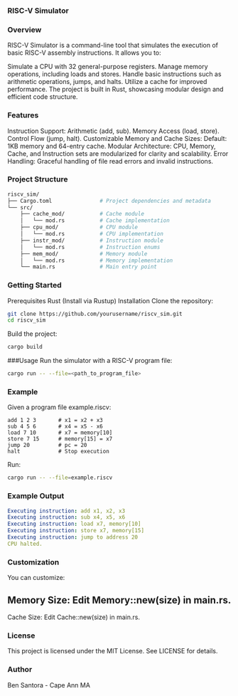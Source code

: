 ### RISC-V Simulator

### Overview
RISC-V Simulator is a command-line tool that simulates the execution of basic RISC-V assembly instructions. It allows you to:

Simulate a CPU with 32 general-purpose registers.
Manage memory operations, including loads and stores.
Handle basic instructions such as arithmetic operations, jumps, and halts.
Utilize a cache for improved performance.
The project is built in Rust, showcasing modular design and efficient code structure.

### Features
Instruction Support:
Arithmetic (add, sub).
Memory Access (load, store).
Control Flow (jump, halt).
Customizable Memory and Cache Sizes:
Default: 1KB memory and 64-entry cache.
Modular Architecture:
CPU, Memory, Cache, and Instruction sets are modularized for clarity and scalability.
Error Handling:
Graceful handling of file read errors and invalid instructions.

### Project Structure
```bash
riscv_sim/
├── Cargo.toml               # Project dependencies and metadata
└── src/
    ├── cache_mod/           # Cache module
    │   └── mod.rs           # Cache implementation
    ├── cpu_mod/             # CPU module
    │   └── mod.rs           # CPU implementation
    ├── instr_mod/           # Instruction module
    │   └── mod.rs           # Instruction enums
    ├── mem_mod/             # Memory module
    │   └── mod.rs           # Memory implementation
    └── main.rs              # Main entry point
```
### Getting Started
Prerequisites
Rust (Install via Rustup)
Installation
Clone the repository:
```bash
git clone https://github.com/yourusername/riscv_sim.git
cd riscv_sim
```
Build the project:
```bash
cargo build
```
###Usage
Run the simulator with a RISC-V program file:
```bash
cargo run -- --file=<path_to_program_file>
```
### Example
Given a program file example.riscv:
```text
add 1 2 3       # x1 = x2 + x3
sub 4 5 6       # x4 = x5 - x6
load 7 10       # x7 = memory[10]
store 7 15      # memory[15] = x7
jump 20         # pc = 20
halt            # Stop execution
```
Run:
```bash
cargo run -- --file=example.riscv
```
### Example Output
```yaml
Executing instruction: add x1, x2, x3
Executing instruction: sub x4, x5, x6
Executing instruction: load x7, memory[10]
Executing instruction: store x7, memory[15]
Executing instruction: jump to address 20
CPU halted.
```
### Customization
You can customize:

Memory Size: Edit Memory::new(size) in main.rs.
---
Cache Size: Edit Cache::new(size) in main.rs.

### License
This project is licensed under the MIT License. See LICENSE for details.

### Author
Ben Santora - Cape Ann MA


